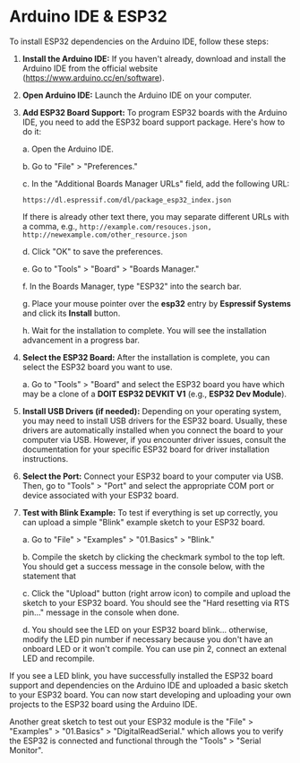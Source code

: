 # Arduino IDE & ESP32
To install ESP32 dependencies on the Arduino IDE, follow these steps:

1. **Install the Arduino IDE:**
   If you haven't already, download and install the Arduino IDE from the official website (https://www.arduino.cc/en/software).

2. **Open Arduino IDE:**
   Launch the Arduino IDE on your computer.

3. **Add ESP32 Board Support:**
   To program ESP32 boards with the Arduino IDE, you need to add the ESP32 board support package. Here's how to do it:

   a. Open the Arduino IDE.

   b. Go to "File" > "Preferences."

   c. In the "Additional Boards Manager URLs" field, add the following URL:
      ```
      https://dl.espressif.com/dl/package_esp32_index.json
      ```
      If there is already other text there, you may separate different URLs with a comma, e.g., `http://example.com/resouces.json, http://newexample.com/other_resource.json`

   d. Click "OK" to save the preferences.

   e. Go to "Tools" > "Board" > "Boards Manager."

   f. In the Boards Manager, type "ESP32" into the search bar.

   g. Place your mouse pointer over the **esp32** entry by **Espressif Systems** and click its **Install** button.

   h. Wait for the installation to complete. You will see the installation advancement in a progress bar.

4. **Select the ESP32 Board:**
   After the installation is complete, you can select the ESP32 board you want to use. 

   a. Go to "Tools" > "Board" and select the ESP32 board you have which may be a clone of a **DOIT ESP32 DEVKIT V1** (e.g., **ESP32 Dev Module**).

5. **Install USB Drivers (if needed):**
   Depending on your operating system, you may need to install USB drivers for the ESP32 board. Usually, these drivers are automatically installed when you connect the board to your computer via USB. However, if you encounter driver issues, consult the documentation for your specific ESP32 board for driver installation instructions.

6. **Select the Port:**
   Connect your ESP32 board to your computer via USB. Then, go to "Tools" > "Port" and select the appropriate COM port or device associated with your ESP32 board.

7. **Test with Blink Example:**
   To test if everything is set up correctly, you can upload a simple "Blink" example sketch to your ESP32 board.

   a. Go to "File" > "Examples" > "01.Basics" > "Blink."

   b. Compile the sketch by clicking the checkmark symbol to the top left. You should get a success message in the console below, with the statement that 

   c. Click the "Upload" button (right arrow icon) to compile and upload the sketch to your ESP32 board. You should see the "Hard resetting via RTS pin..." message in the console when done.

   d. You should see the LED on your ESP32 board blink... otherwise, modify the LED pin number if necessary because you don't have an onboard LED or it won't compile. You can use pin 2, connect an extenal LED and recompile.

If you see a LED blink, you have successfully installed the ESP32 board support and dependencies on the Arduino IDE and uploaded a basic sketch to your ESP32 board. You can now start developing and uploading your own projects to the ESP32 board using the Arduino IDE.

Another great sketch to test out your ESP32 module is the "File" > "Examples" > "01.Basics" > "DigitalReadSerial." which allows you to verify the ESP32 is connected and functional through the "Tools" > "Serial Monitor".
